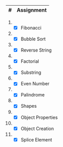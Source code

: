 | # | Assignment |
|---| ---------- | 

1. - [X] Fibonacci
2. - [X] Bubble Sort
3. - [X] Reverse String
4. - [X] Factorial
5. - [X] Substring
6. - [X] Even Number
7. - [X] Palindrome
8. - [X] Shapes
9. - [X] Object Properties
10. - [X] Object Creation
11. - [X] Splice Element